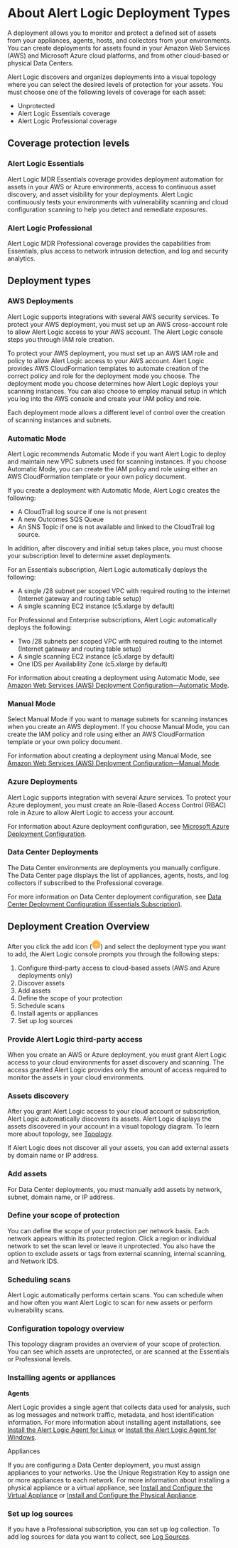 # About Alert Logic Deployment Types

A deployment allows you to monitor and protect a defined set of assets from your appliances, agents, hosts, and collectors from your environments. You can create deployments for assets found in your Amazon Web Services (AWS) and Microsoft Azure cloud platforms, and from other cloud-based or physical Data Centers.

Alert Logic discovers and organizes deployments into a visual topology where you can select the desired levels of protection for your assets. You must choose one of the following levels of coverage for each asset:

* Unprotected
* Alert Logic Essentials coverage
* Alert Logic Professional coverage

## Coverage protection levels

### Alert Logic Essentials

Alert Logic MDR Essentials coverage provides deployment automation for assets in your AWS or Azure environments, access to continuous asset discovery, and asset visibility for your deployments. Alert Logic continuously tests your environments with vulnerability scanning and cloud configuration scanning to help you detect and remediate exposures.

### Alert Logic Professional

Alert Logic MDR Professional coverage provides the capabilities from Essentials, plus access to network intrusion detection, and log and security analytics.

## Deployment types

### AWS Deployments

Alert Logic supports integrations with several AWS security services. To protect your AWS deployment, you must set up an AWS cross-account role to allow Alert Logic access to your AWS account. The Alert Logic console steps you through IAM role creation.

To protect your AWS deployment, you must set up an AWS IAM role and policy to allow Alert Logic access to your AWS account. Alert Logic provides AWS CloudFormation templates to automate creation of the correct policy and role for the deployment mode you choose. The deployment mode you choose determines how Alert Logic deploys your scanning instances. You can also choose to employ manual setup in which you log into the AWS console and create your IAM policy and role.

Each deployment mode allows a different level of control over the creation of scanning instances and subnets.

### Automatic Mode

Alert Logic recommends  Automatic Mode  if you want Alert Logic to deploy and maintain new VPC subnets used for scanning instances. If you choose Automatic Mode, you can create the IAM policy and role using either an AWS CloudFormation template or your own policy document.

If you create a deployment with Automatic Mode, Alert Logic creates the following:

* A CloudTrail log source if one is not present
* A new Outcomes SQS Queue
* An SNS Topic if one is not available and linked to the CloudTrail log source.

In addition, after discovery and initial setup takes place, you must choose your subscription level to determine asset deployments.

For an Essentials subscription, Alert Logic automatically deploys the following:

* A single /28 subnet per scoped VPC with required routing to the internet (Internet gateway and routing table setup)
* A single scanning EC2 instance (c5.xlarge by default)

For Professional and Enterprise subscriptions, Alert Logic automatically deploys the following:

* Two /28 subnets per scoped VPC with required routing to the internet (Internet gateway and routing table setup)
* A single scanning EC2 instance (c5.xlarge by default)
* One IDS per Availability Zone (c5.xlarge by default)

For information about creating a deployment using Automatic Mode, see [Amazon Web Services (AWS) Deployment Configuration—Automatic Mode](aws-auto.md).

### Manual Mode

Select Manual Mode if you want to manage subnets for scanning instances when you create an AWS deployment. If you choose Manual Mode, you can create the IAM policy and role using either an AWS CloudFormation template or your own policy document.

For information about creating a deployment using Manual Mode, see [Amazon Web Services (AWS) Deployment Configuration—Manual Mode](aws-manual.md).

### Azure Deployments

Alert Logic supports integration with several Azure services. To protect your Azure deployment, you must create an Role-Based Access Control (RBAC) role in Azure to allow Alert Logic to access your account.

For information about Azure deployment configuration, see [Microsoft Azure Deployment Configuration](azure.md).

### Data Center Deployments

The Data Center environments are deployments you manually configure. The Data Center page displays the list of appliances, agents, hosts, and log collectors if subscribed to the Professional  coverage.

For more information on Data Center deployment configuration, see [Data Center Deployment Configuration (Essentials Subscription)](../data-center-essentials.md).

## Deployment Creation Overview

After you click the add  icon (![](../../Resources/Images/Icons/cdAddPlus.png)) and select the deployment type you want to add, the Alert Logic console prompts you through the following steps:

1. Configure   third-party access to cloud-based assets (AWS and Azure deployments only)
2. Discover assets
3. Add assets
4. Define the scope of your protection
5. Schedule scans
6. Install agents or appliances
7. Set up log sources

### Provide Alert Logic third-party access

When you create an AWS or Azure deployment, you must grant Alert Logic access to your cloud environments for asset discovery and scanning. The access granted Alert Logic provides only the amount of access required to monitor the assets in your cloud environments.

### Assets discovery

After you grant Alert Logic access  to your cloud account or subscription, Alert Logic automatically discovers its assets. Alert Logic displays the assets discovered in your account in a visual topology diagram. To learn more about topology, see [Topology](../../analyze/topology.md).

If Alert Logic does not discover all your assets, you can add external assets by domain name or IP address.

### Add assets

For Data Center deployments, you must manually add assets by network, subnet, domain name, or IP address.

### Define your scope of protection

You can define the scope of your protection per network basis. Each network appears within its protected region. Click a region or individual network to set the scan level or leave it unprotected. You also have the option to exclude assets or tags from external scanning, internal scanning, and Network IDS.

### Scheduling scans

Alert Logic automatically performs certain scans. You can schedule when and how often you want Alert Logic to scan for new assets or perform vulnerability scans.

### Configuration topology overview

This topology diagram provides an overview of your scope of protection. You can see which assets are unprotected, or are scanned at the Essentials or Professional levels.

### Installing agents or appliances

**Agents**

Alert Logic provides a single agent that collects data used for analysis, such as log messages and network traffic, metadata, and host identification information. For more information about installing agent installations, see [Install the Alert Logic Agent for Linux](../../prepare/alert-logic-agent-linux.md) or [Install the Alert Logic Agent for Windows](../../prepare/alert-logic-agent-windows.md).

Appliances

If you are configuring a Data Center deployment, you must assign appliances to your networks. Use the Unique Registration Key to assign one or more appliances to each network. For more information about installing a physical appliance or a virtual appliance, see [Install and Configure the  Virtual Appliance](../../prepare/virtual-appliance.md) or [Install and Configure the  Physical Appliance](../../prepare/alert-logic-physical-appliance.md).

### Set up log sources

If you have a Professional subscription, you can set up log collection. To add log sources for data you want to collect, see [Log Sources](../log-sources.md#top).
